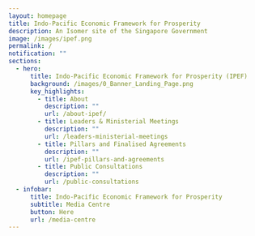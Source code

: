 ```yaml
---
layout: homepage
title: Indo-Pacific Economic Framework for Prosperity
description: An Isomer site of the Singapore Government
image: /images/ipef.png
permalink: /
notification: ""
sections:
  - hero:
      title: Indo-Pacific Economic Framework for Prosperity (IPEF)
      background: /images/0_Banner_Landing_Page.png
      key_highlights:
        - title: About
          description: ""
          url: /about-ipef/
        - title: Leaders & Ministerial Meetings
          description: ""
          url: /leaders-ministerial-meetings
        - title: Pillars and Finalised Agreements
          description: ""
          url: /ipef-pillars-and-agreements
        - title: Public Consultations
          description: ""
          url: /public-consultations
  - infobar:
      title: Indo-Pacific Economic Framework for Prosperity
      subtitle: Media Centre
      button: Here
      url: /media-centre
---
```

